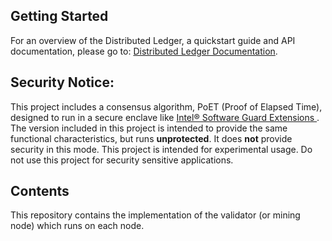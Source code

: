 ## Getting Started
For an overview of the Distributed Ledger, a quickstart guide and API documentation,
please go to: [Distributed Ledger Documentation](http://intelledger.github.io/index.html).

## Security Notice:
This project includes a consensus algorithm, PoET (Proof of Elapsed Time),
designed to run in a secure enclave like
[Intel® Software Guard Extensions ](https://software.intel.com/en-us/isa-extensions/intel-sgx).
The version included in this project is intended to provide the same
functional characteristics, but runs **unprotected**.  It does **not**
provide security in this mode.  This project is intended for experimental usage.
Do not use this project for security sensitive applications.

## Contents
This repository contains the implementation of the validator (or mining node) which runs
on each node.

